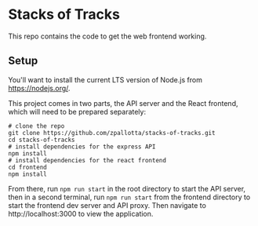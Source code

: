 # Stacks of Tracks

This repo contains the code to get the web frontend working.

## Setup

You'll want to install the current LTS version of Node.js from https://nodejs.org/.

This project comes in two parts, the API server and the React frontend, which will need to be prepared separately:

	# clone the repo
    git clone https://github.com/zpallotta/stacks-of-tracks.git
	cd stacks-of-tracks
	# install dependencies for the express API
	npm install
	# install dependencies for the react frontend
	cd frontend
	npm install

From there, run `npm run start` in the root directory to start the API server, then in a second terminal, run `npm run start` from the frontend directory to start the frontend dev server and API proxy. Then navigate to http://localhost:3000 to view the application.
